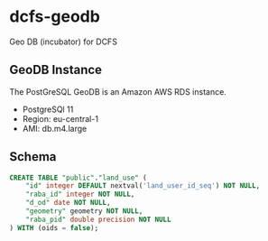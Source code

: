 # dcfs-geodb

Geo DB (incubator) for DCFS

## GeoDB Instance

The PostGreSQL GeoDB is an Amazon AWS RDS instance. 

- PostgreSQl 11
- Region: eu-central-1
- AMI: db.m4.large


## Schema

```sql
CREATE TABLE "public"."land_use" (
    "id" integer DEFAULT nextval('land_user_id_seq') NOT NULL,
    "raba_id" integer NOT NULL,
    "d_od" date NOT NULL,
    "geometry" geometry NOT NULL,
    "raba_pid" double precision NOT NULL
) WITH (oids = false);
```

